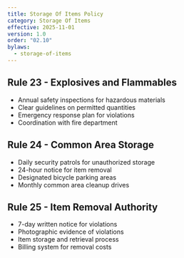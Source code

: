 ```yaml
---
title: Storage Of Items Policy
category: Storage Of Items
effective: 2025-11-01
version: 1.0
order: "02.10"
bylaws:
  - storage-of-items
---
```


## Rule 23 - Explosives and Flammables

- Annual safety inspections for hazardous materials
- Clear guidelines on permitted quantities
- Emergency response plan for violations
- Coordination with fire department

## Rule 24 - Common Area Storage

- Daily security patrols for unauthorized storage
- 24-hour notice for item removal
- Designated bicycle parking areas
- Monthly common area cleanup drives

## Rule 25 - Item Removal Authority

- 7-day written notice for violations
- Photographic evidence of violations
- Item storage and retrieval process
- Billing system for removal costs
